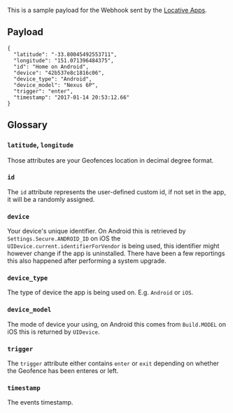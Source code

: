This is a sample payload for the Webhook sent by the [Locative Apps](https://get.locative.io).

## Payload

```
{
  "latitude": "-33.80045492553711",
  "longitude": "151.071396484375",
  "id": "Home on Android",
  "device": "42b537e8c1816c06",
  "device_type": "Android",
  "device_model": "Nexus 6P",
  "trigger": "enter",
  "timestamp": "2017-01-14 20:53:12.66"
}
```
## Glossary

### `latitude`, `longitude`

Those attributes are your Geofences location in decimal degree format.

### `id`

The `id` attribute represents the user-defined custom id, if not set in the app, it will be a randomly assigned.

### `device`

Your device's unique identifier. On Android this is retrieved by `Settings.Secure.ANDROID_ID` on iOS the `UIDevice.current.identifierForVendor` is being used, this identifier might however change if the app is uninstalled. There have been a few reportings this also happened after performing a system upgrade.

### `device_type`

The type of device the app is being used on. E.g. `Android` or `iOS`.

### `device_model`

The mode of device your using, on Android this comes from `Build.MODEL` on iOS this is returned by `UIDevice`.

### `trigger`

The `trigger` attribute either contains `enter` or `exit` depending on whether the Geofence has been enteres or left.

### `timestamp`

The events timestamp.
